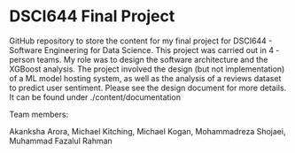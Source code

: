 # DSCI644 Final Project

GitHub repository to store the content for my final project for DSCI644 - Software Engineering for Data Science. This project was carried out in 4 - person teams. My role was to design the software architecture and the XGBoost analysis. The project involved the design (but not implementation) of a ML model hosting system, as well as the analysis of a reviews dataset to predict user sentiment. Please see the design document for more details. It can be found under ./content/documentation

Team members:

Akanksha Arora, Michael Kitching, Michael Kogan, Mohammadreza Shojaei, Muhammad Fazalul Rahman

